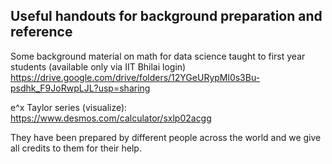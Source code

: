 __Useful handouts for background preparation and reference__
------------------------------

Some background material on math for data science taught to first year students (available only via IIT Bhilai login) 
https://drive.google.com/drive/folders/12YGeURypMl0s3Bu-psdhk_F9JoRwpLJL?usp=sharing






e^x Taylor series (visualize): https://www.desmos.com/calculator/sxlp02acgg



They have been prepared by different people across the world and we give all credits to them for their help.



